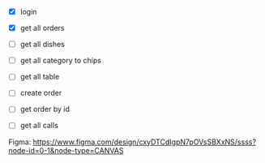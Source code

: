 - [x] login 
- [x] get all orders 
- [ ] get all dishes
- [ ] get all category to chips 
- [ ] get all table 
- [ ] create order
- [ ] get order by id 
- [ ] get all calls 




Figma: https://www.figma.com/design/cxyDTCdIgpN7pOVsSBXxNS/ssss?node-id=0-1&node-type=CANVAS

